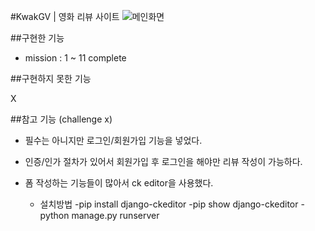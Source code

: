 #KwakGV
| 영화 리뷰 사이트
![메인화면](https://i.ibb.co/Xtc0Pfj/2023-07-15-2-08-42.png "KwakGV")

##구현한 기능

- mission : 1 ~ 11 complete

##구현하지 못한 기능

X

##참고 기능 (challenge x)

- 필수는 아니지만 로그인/회원가입 기능을 넣었다.
- 인증/인가 절차가 있어서 회원가입 후 로그인을 해야만 리뷰 작성이 가능하다.
- 폼 작성하는 기능들이 많아서 ck editor을 사용했다.

  - 설치방법
    -pip install django-ckeditor
    -pip show django-ckeditor
    -python manage.py runserver
